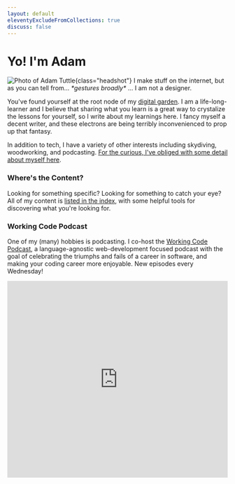 ```yaml
---
layout: default
eleventyExcludeFromCollections: true
discuss: false
---
```


<link rel="preconnect" href="https://embed.podcasts.apple.com" />

# Yo! I'm Adam

![Photo of Adam Tuttle][gravatar]{class="headshot"} I make stuff on the internet, but as you can tell from... _\*gestures broadly\*_ ... I am not a designer.

You've found yourself at the root node of my [digital garden](/blog). I am a life-long-learner and I believe that sharing what you learn is a great way to crystalize the lessons for yourself, so I write about my learnings here. I fancy myself a decent writer, and these electrons are being terribly inconvenienced to prop up that fantasy.

In addition to tech, I have a variety of other interests including skydiving, woodworking, and podcasting. [For the curious, I've obliged with some detail about myself here](/blog/2021/about-me/).

### Where's the Content?

Looking for something specific? Looking for something to catch your eye? All of my content is [listed in the index][index], with some helpful tools for discovering what you're looking for.

[index]: /blog

### Working Code Podcast

One of my (many) hobbies is podcasting. I co-host the [Working Code Podcast][wcp], a language-agnostic web-development focused podcast with the goal of celebrating the triumphs and fails of a career in software, and making your coding career more enjoyable. New episodes every Wednesday!

<iframe allow="autoplay *; encrypted-media *; fullscreen *" frameborder="0" height="450" style="width:100%;max-width:660px;overflow:hidden;background:transparent;" sandbox="allow-forms allow-popups allow-same-origin allow-scripts allow-storage-access-by-user-activation allow-top-navigation-by-user-activation" src="https://embed.podcasts.apple.com/us/podcast/working-code/id1544142288"></iframe>

[wcp]: https://workingcode.dev
[gravatar]: https://www.gravatar.com/avatar/c9e260373387e72ce020928a3a546ec5?rating=G&size=200&default=mm
[garden]: /blog/digital-garden
